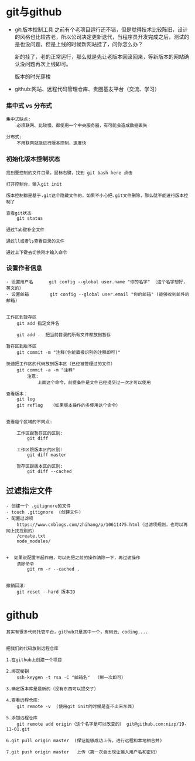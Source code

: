 # git与github

- git:版本控制工具
    之前有个老项目运行还不错，但是觉得技术比较陈旧，设计的风格也比较古老，所以公司决定更新迭代，当程序员开发完成之后，测试的是也没问题，但是上线的时候新网站挂了，问你怎么办？    

    新的挂了，老的正常运行，那么就是先让老版本回滚回来，等新版本的网站确认没问题再次上线即可。

    版本的时光穿梭

- github:网站、远程代码管理仓库、贵圈基友平台（交流、学习）


### 集中式  vs  分布式

    集中式缺点:
        必须联网、比较慢、都使用一个中央服务器，有可能会造成数据丢失

    分布式:
        不用联网就能进行版本控制，速度快

    
### 初始化版本控制状态
    找到要控制的文件目录，鼠标右键，找到 git bash here 点击

    打开控制台，输入git init

    版本控制都是基于.git这个隐藏文件的，如果不小心把.git文件删除，那么就不能进行版本控制了

    查看git状态
        git status
    
    通过Tab键补全文件

    通过ll或者ls查看目录的文件

    通过上下键去切换刚才输入命令


### 设置作者信息
    - 设置用户名      git config --global user.name "你的名字" （这个名字想好，英文的）
    - 设置邮箱        git config --global user.email "你的邮箱" (能够收到邮件的邮箱)


    工作区到暂存区
        git add 指定文件名

        git add .  把当前目录的所有文件都放到暂存
        
    暂存区到版本区
        git commit -m "注释(你能直接识别的注释即可)"

    快速把工作区的代码放到版本区（已经被管理过的文件）
        git commit -a -m "注释" 
            注意:
                上面这个命令，前提条件是文件已经提交过一次才可以使用

    查看版本：
        git log
        git reflog   （如果版本操作的多使用这个命令）


    查看每个区域的不同点:

        工作区跟暂存区的区别:
            git diff

        工作区跟版本区的区别:
            git diff master

        暂存区跟版本区的区别:
            git diff --cached



## 过滤指定文件
    - 创建一个 .gitignore的文件
    - touch .gitignore  (创建文件)
    - 配置过滤项
        https://www.cnblogs.com/zhihang/p/10611475.html（过滤项规则，也可以再网上找找别的）
        /create.txt
        node_modules/


    +  如果说配置不起作用，可以先把之前的操作清除一下，再过滤操作
        清除命令
            git rm -r --cached .


    撤销回滚:
        git reset --hard 版本ID

# github
    其实有很多代码托管平台，github只是其中一个，有码云、coding....


    把我们的代码放到远程仓库

    1.在github上创建一个项目

    2.绑定秘钥
        ssh-keygen -t rsa -C "邮箱名"  （绑一次即可）

    3.确定版本库是最新的（没有东西可以提交了）

    4.查看远程仓库:
        git remote -v  (使用git init的时候是查不出来东西)

    5.添加远程仓库
        git remote add origin（这个名字是可以改变的） git@github.com:nizp/19-11-01.git

    6.git pull origin master  (保证能够成功上传，进行远程和本地相合并)

    7.git push origin master   上传（第一次会出现让输入用户名和密码）